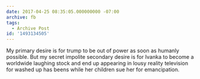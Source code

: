 ```yaml
---
date: 2017-04-25 08:35:05.000000000 -07:00
archive: fb
tags: 
  - Archive Post
id: '1493134505'
---
```


My primary desire is for trump to be out of power as soon as humanly possible. But my secret impolite secondary desire is for Ivanka to become a worldwide laughing stock and end up appearing in lousy reality television for washed up has beens while her children sue her for emancipation.
